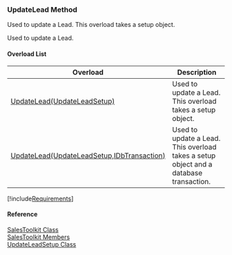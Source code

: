 ﻿### UpdateLead Method

Used to update a Lead. This overload takes a setup object.

Used to update a Lead.

#### Overload List

| Overload | Description |
| --- | --- |
| [UpdateLead(UpdateLeadSetup)](FChoice.Toolkits.Clarify~FChoice.Toolkits.Clarify.Sales.SalesToolkit~UpdateLead(UpdateLeadSetup).md) | Used to update a Lead. This overload takes a setup object.   |
| [UpdateLead(UpdateLeadSetup,IDbTransaction)](FChoice.Toolkits.Clarify~FChoice.Toolkits.Clarify.Sales.SalesToolkit~UpdateLead(UpdateLeadSetup,IDbTransaction).md) | Used to update a Lead. This overload takes a setup object and a database transaction.   |

[!include[Requirements](../partials/requirements.md)]



#### Reference

[SalesToolkit Class](FChoice.Toolkits.Clarify~FChoice.Toolkits.Clarify.Sales.SalesToolkit.md)  
[SalesToolkit Members](FChoice.Toolkits.Clarify~FChoice.Toolkits.Clarify.Sales.SalesToolkit_members.md)  
[UpdateLeadSetup Class](FChoice.Toolkits.Clarify~FChoice.Toolkits.Clarify.Sales.UpdateLeadSetup.md)